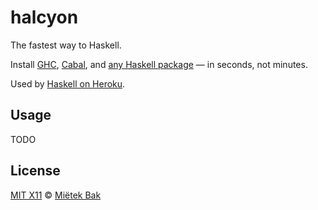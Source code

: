 halcyon
=======

The fastest way to Haskell.

Install [GHC](http://www.haskell.org/ghc/), [Cabal](http://www.haskell.org/cabal/), and [any Haskell package](https://hackage.haskell.org/packages/) — in seconds, not minutes.

Used by [Haskell on Heroku](https://github.com/mietek/haskell-on-heroku/).


Usage
-----

TODO


License
-------

[MIT X11](https://github.com/mietek/license/blob/master/LICENSE.md) © [Miëtek Bak](http://mietek.io/)
